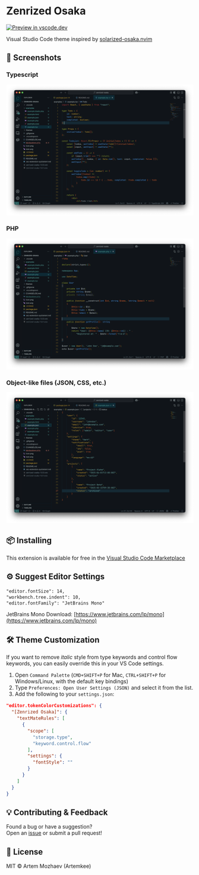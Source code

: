 # Zenrized Osaka

[![Preview in vscode.dev](https://img.shields.io/badge/preview%20in-vscode.dev-230f1419.svg?style=flat&color=2aa198)](https://vscode.dev/editor/theme/artemkee.zenrized-osaka)

Visual Studio Code theme inspired by [solarized-osaka.nvim](https://github.com/craftzdog/solarized-osaka.nvim)

## 📸 Screenshots

### Typescript

![Zenrized Osaka in Typescripts](screenshots/example_tsx.png)

### PHP

![Zenrized Osaka in PHP](screenshots/example_php.png)

### Object-like files (JSON, CSS, etc.)

![Zenrized Osaka in Object-like files](screenshots/example_json.png)

## 📦 Installing

This extension is available for free in the [Visual Studio Code Marketplace](https://marketplace.visualstudio.com/items?itemName=Artemkee.zenrized-osaka)

## ⚙️ Suggest Editor Settings

```
"editor.fontSize": 14,
"workbench.tree.indent": 10,
"editor.fontFamily": "JetBrains Mono"
```

JetBrains Mono Download: [https://www.jetbrains.com/lp/mono](https://www.jetbrains.com/lp/mono)

## 🛠️ Theme Customization

If you want to remove _italic_ style from type keywords and control flow keywords, you can easily override this in your VS Code settings.

1. Open `Command Palette` (`CMD+SHIFT+P` for Mac, `CTRL+SHIFT+P` for Windows/Linux, with the default key bindings)
2. Type `Preferences: Open User Settings (JSON)` and select it from the list.
3. Add the following to your `settings.json`:

```json
"editor.tokenColorCustomizations": {
  "[Zenrized Osaka]": {
    "textMateRules": [
      {
        "scope": [
          "storage.type",
          "keyword.control.flow"
        ],
        "settings": {
          "fontStyle": ""
        }
      }
    ]
  }
}
```

## 💡 Contributing & Feedback

Found a bug or have a suggestion?  
Open an [issue](https://github.com/Artemkee/zenrized-osaka/issues) or submit a pull request!

## 📄 License

MIT © Artem Mozhaev (Artemkee)
